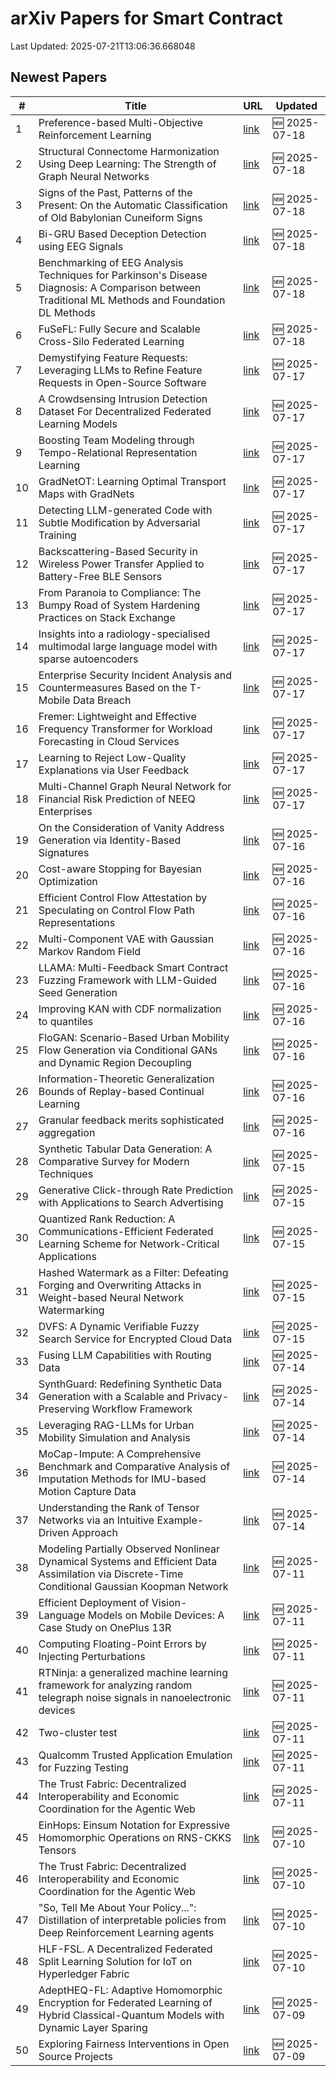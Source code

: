 # arXiv Papers for Smart Contract

Last Updated: 2025-07-21T13:06:36.668048

## Newest Papers

|\#|Title|URL|Updated|
|---|---|---|---|
|1|Preference-based Multi-Objective Reinforcement Learning|[link](http://arxiv.org/abs/2507.14066v1)|🆕 2025-07-18|
|2|Structural Connectome Harmonization Using Deep Learning: The Strength of Graph Neural Networks|[link](http://arxiv.org/abs/2507.13992v1)|🆕 2025-07-18|
|3|Signs of the Past, Patterns of the Present: On the Automatic Classification of Old Babylonian Cuneiform Signs|[link](http://arxiv.org/abs/2507.13959v1)|🆕 2025-07-18|
|4|Bi-GRU Based Deception Detection using EEG Signals|[link](http://arxiv.org/abs/2507.13718v1)|🆕 2025-07-18|
|5|Benchmarking of EEG Analysis Techniques for Parkinson's Disease Diagnosis: A Comparison between Traditional ML Methods and Foundation DL Methods|[link](http://arxiv.org/abs/2507.13716v1)|🆕 2025-07-18|
|6|FuSeFL: Fully Secure and Scalable Cross-Silo Federated Learning|[link](http://arxiv.org/abs/2507.13591v1)|🆕 2025-07-18|
|7|Demystifying Feature Requests: Leveraging LLMs to Refine Feature Requests in Open-Source Software|[link](http://arxiv.org/abs/2507.13555v1)|🆕 2025-07-17|
|8|A Crowdsensing Intrusion Detection Dataset For Decentralized Federated Learning Models|[link](http://arxiv.org/abs/2507.13313v1)|🆕 2025-07-17|
|9|Boosting Team Modeling through Tempo-Relational Representation Learning|[link](http://arxiv.org/abs/2507.13305v1)|🆕 2025-07-17|
|10|GradNetOT: Learning Optimal Transport Maps with GradNets|[link](http://arxiv.org/abs/2507.13191v1)|🆕 2025-07-17|
|11|Detecting LLM-generated Code with Subtle Modification by Adversarial Training|[link](http://arxiv.org/abs/2507.13123v1)|🆕 2025-07-17|
|12|Backscattering-Based Security in Wireless Power Transfer Applied to Battery-Free BLE Sensors|[link](http://arxiv.org/abs/2507.13042v1)|🆕 2025-07-17|
|13|From Paranoia to Compliance: The Bumpy Road of System Hardening Practices on Stack Exchange|[link](http://arxiv.org/abs/2507.13028v1)|🆕 2025-07-17|
|14|Insights into a radiology-specialised multimodal large language model with sparse autoencoders|[link](http://arxiv.org/abs/2507.12950v1)|🆕 2025-07-17|
|15|Enterprise Security Incident Analysis and Countermeasures Based on the T-Mobile Data Breach|[link](http://arxiv.org/abs/2507.12937v1)|🆕 2025-07-17|
|16|Fremer: Lightweight and Effective Frequency Transformer for Workload Forecasting in Cloud Services|[link](http://arxiv.org/abs/2507.12908v1)|🆕 2025-07-17|
|17|Learning to Reject Low-Quality Explanations via User Feedback|[link](http://arxiv.org/abs/2507.12900v1)|🆕 2025-07-17|
|18|Multi-Channel Graph Neural Network for Financial Risk Prediction of NEEQ Enterprises|[link](http://arxiv.org/abs/2507.12787v1)|🆕 2025-07-17|
|19|On the Consideration of Vanity Address Generation via Identity-Based Signatures|[link](http://arxiv.org/abs/2507.12670v1)|🆕 2025-07-16|
|20|Cost-aware Stopping for Bayesian Optimization|[link](http://arxiv.org/abs/2507.12453v1)|🆕 2025-07-16|
|21|Efficient Control Flow Attestation by Speculating on Control Flow Path Representations|[link](http://arxiv.org/abs/2507.12345v1)|🆕 2025-07-16|
|22|Multi-Component VAE with Gaussian Markov Random Field|[link](http://arxiv.org/abs/2507.12165v1)|🆕 2025-07-16|
|23|LLAMA: Multi-Feedback Smart Contract Fuzzing Framework with LLM-Guided Seed Generation|[link](http://arxiv.org/abs/2507.12084v1)|🆕 2025-07-16|
|24|Improving KAN with CDF normalization to quantiles|[link](http://arxiv.org/abs/2507.13393v1)|🆕 2025-07-16|
|25|FloGAN: Scenario-Based Urban Mobility Flow Generation via Conditional GANs and Dynamic Region Decoupling|[link](http://arxiv.org/abs/2507.12053v1)|🆕 2025-07-16|
|26|Information-Theoretic Generalization Bounds of Replay-based Continual Learning|[link](http://arxiv.org/abs/2507.12043v1)|🆕 2025-07-16|
|27|Granular feedback merits sophisticated aggregation|[link](http://arxiv.org/abs/2507.12041v1)|🆕 2025-07-16|
|28|Synthetic Tabular Data Generation: A Comparative Survey for Modern Techniques|[link](http://arxiv.org/abs/2507.11590v1)|🆕 2025-07-15|
|29|Generative Click-through Rate Prediction with Applications to Search Advertising|[link](http://arxiv.org/abs/2507.11246v1)|🆕 2025-07-15|
|30|Quantized Rank Reduction: A Communications-Efficient Federated Learning Scheme for Network-Critical Applications|[link](http://arxiv.org/abs/2507.11183v1)|🆕 2025-07-15|
|31|Hashed Watermark as a Filter: Defeating Forging and Overwriting Attacks in Weight-based Neural Network Watermarking|[link](http://arxiv.org/abs/2507.11137v1)|🆕 2025-07-15|
|32|DVFS: A Dynamic Verifiable Fuzzy Search Service for Encrypted Cloud Data|[link](http://arxiv.org/abs/2507.10927v1)|🆕 2025-07-15|
|33|Fusing LLM Capabilities with Routing Data|[link](http://arxiv.org/abs/2507.10540v1)|🆕 2025-07-14|
|34|SynthGuard: Redefining Synthetic Data Generation with a Scalable and Privacy-Preserving Workflow Framework|[link](http://arxiv.org/abs/2507.10489v1)|🆕 2025-07-14|
|35|Leveraging RAG-LLMs for Urban Mobility Simulation and Analysis|[link](http://arxiv.org/abs/2507.10382v1)|🆕 2025-07-14|
|36|MoCap-Impute: A Comprehensive Benchmark and Comparative Analysis of Imputation Methods for IMU-based Motion Capture Data|[link](http://arxiv.org/abs/2507.10334v1)|🆕 2025-07-14|
|37|Understanding the Rank of Tensor Networks via an Intuitive Example-Driven Approach|[link](http://arxiv.org/abs/2507.10170v1)|🆕 2025-07-14|
|38|Modeling Partially Observed Nonlinear Dynamical Systems and Efficient Data Assimilation via Discrete-Time Conditional Gaussian Koopman Network|[link](http://arxiv.org/abs/2507.08749v1)|🆕 2025-07-11|
|39|Efficient Deployment of Vision-Language Models on Mobile Devices: A Case Study on OnePlus 13R|[link](http://arxiv.org/abs/2507.08505v1)|🆕 2025-07-11|
|40|Computing Floating-Point Errors by Injecting Perturbations|[link](http://arxiv.org/abs/2507.08467v1)|🆕 2025-07-11|
|41|RTNinja: a generalized machine learning framework for analyzing random telegraph noise signals in nanoelectronic devices|[link](http://arxiv.org/abs/2507.08424v1)|🆕 2025-07-11|
|42|Two-cluster test|[link](http://arxiv.org/abs/2507.08382v1)|🆕 2025-07-11|
|43|Qualcomm Trusted Application Emulation for Fuzzing Testing|[link](http://arxiv.org/abs/2507.08331v1)|🆕 2025-07-11|
|44|The Trust Fabric: Decentralized Interoperability and Economic Coordination for the Agentic Web|[link](http://arxiv.org/abs/2507.07901v2)|🆕 2025-07-11|
|45|EinHops: Einsum Notation for Expressive Homomorphic Operations on RNS-CKKS Tensors|[link](http://arxiv.org/abs/2507.07972v1)|🆕 2025-07-10|
|46|The Trust Fabric: Decentralized Interoperability and Economic Coordination for the Agentic Web|[link](http://arxiv.org/abs/2507.07901v1)|🆕 2025-07-10|
|47|"So, Tell Me About Your Policy...": Distillation of interpretable policies from Deep Reinforcement Learning agents|[link](http://arxiv.org/abs/2507.07848v1)|🆕 2025-07-10|
|48|HLF-FSL. A Decentralized Federated Split Learning Solution for IoT on Hyperledger Fabric|[link](http://arxiv.org/abs/2507.07637v1)|🆕 2025-07-10|
|49|AdeptHEQ-FL: Adaptive Homomorphic Encryption for Federated Learning of Hybrid Classical-Quantum Models with Dynamic Layer Sparing|[link](http://arxiv.org/abs/2507.07316v1)|🆕 2025-07-09|
|50|Exploring Fairness Interventions in Open Source Projects|[link](http://arxiv.org/abs/2507.07026v1)|🆕 2025-07-09|
